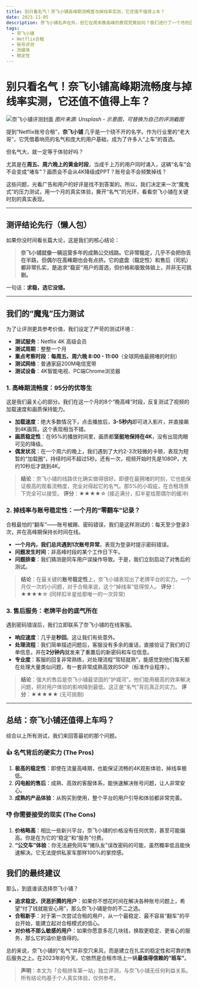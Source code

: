 ```yaml
---
title: 别只看名气！奈飞小铺高峰期流畅度与掉线率实测，它还值不值得上车？
date: 2023-11-05
description: 奈飞小铺名声在外，但它在周末晚高峰的表现究竟如何？我们进行了一个月的压力测试，用真实数据告诉你它的流畅度、掉线率和售后表现，帮你判断这辆“名车”是否还值得上。
tags:
  - 奈飞小铺
  - Netflix合租
  - 账号评测
  - 流媒体
  - 稳定性
---
```

# 别只看名气！奈飞小铺高峰期流畅度与掉线率实测，它还值不值得上车？

![奈飞小铺评测封面](https://images.unsplash.com/photo-1616151376832-6a56c52a6d43?ixlib=rb-4.0.3&q=80&w=1200&auto=format&fit=crop)
*图片来源: Unsplash - 示意图，可替换为自己的评测截图*

提到“Netflix账号合租”，**奈飞小铺** 几乎是一个绕不开的名字。作为行业里的“老大哥”，它凭借着响亮的名气和庞大的用户基础，成为了许多人“上车”的首选。

但名气大，就一定等于体验好吗？

尤其是在**周五、周六晚上的黄金时段**，当成千上万的用户同时涌入，这辆“名车”会不会变成“堵车”？画质会不会从4K降级成PPT？账号会不会频繁掉线？

这些问题，光看广告和用户的好评是找不到答案的。所以，我们决定来一次“魔鬼式”的压力测试，用一个月的真实体验，撕开“名气”的光环，看看奈飞小铺在关键时刻的真实表现。

---

## 测评结论先行（懒人包）

如果你没时间看长篇大论，这是我们的核心结论：

> **奈飞小铺就像一辆运营多年的成熟公交线路。它非常稳定，几乎不会把你丢在半路，但偶尔在高峰期也会有点挤。它的底盘（稳定性）和售后（司机）都非常扎实，是追求“稳妥”用户的首选，但价格和极致体验上，并非无可挑剔。**

一句话：**求稳，选它没错。**

---

## 我们的“魔鬼”压力测试

为了让评测更具参考价值，我们设定了严苛的测试环境：

*   **测试服务**：Netflix 4K 高级会员
*   **测试周期**：整整一个月
*   **重点考察时段**：**每周五、周六晚 8:00 - 11:00**（全球网络最拥堵的时刻）
*   **测试网络**：普通家庭200M电信宽带
*   **测试设备**：4K智能电视、PC端Chrome浏览器

### 1. 高峰期流畅度：95分的优等生

这是我们最关心的部分。我们在这一个月的8个“晚高峰”时段，反复测试了视频的加载速度和画质保持能力。

*   **加载速度**：绝大多数情况下，点击播放后，**3-5秒内**即可进入影片，并直接飙到4K画質。这个表现相当不错。
*   **画质稳定性**：在95%的播放时间里，画质都**坚挺地保持在4K**，没有出现肉眼可见的降级。
*   **偶发状况**：在一个周六的晚上，我们遇到了大约2-3次轻微的卡顿，表现为短暂的“加载圈”，持续时间不超过5秒。还有一次，视频开始时先是1080P，大约10秒后才跳到4K。

> **结论**：奈飞小铺的线路优化确实做得很好。即便在最拥堵的时刻，它也能保证极高的观看流畅度，完全对得起它的名气。那5%的小瑕疵，在合租场景下完全可以接受。
> **评分**：★★★★☆ (接近满分，扣半星给那偶尔的缓冲)

### 2. 掉线率与账号稳定性：一个月的“零翻车”记录？

合租最怕的“翻车”——账号被踢、密码错误，我们是这样测试的：每天至少登录3次，并在高峰期保持长时间在线。

*   **一个月内，我们总共遇到1次账号异常**。表现为登录时提示密码错误。
*   **问题发生时间**：非高峰时段的某个工作日下午。
*   **问题排查**：我们猜测是同车用户误操作导致。于是，我们立刻启动了对售后的测试。

> **结论**：在最关键的**账号稳定性**上，奈飞小铺表现出了老牌平台的实力。一个月仅一次的小问题，对于合租来说，这个“掉线率”低得惊人。
> **评分**：★★★★☆ (同样扣半星给那唯一的一次异常)

### 3. 售后服务：老牌平台的底气所在

遇到密码错误后，我们立即联系了奈飞小铺的在线客服。

*   **响应速度**：几乎是**秒回**。这让我们有些意外。
*   **处理流程**：我们简单描述问题后，客服没有多余的废话，直接验证了我们的订单信息，并在**2分钟内**就发来了重置后的新密码和车位信息。
*   **专业度**：客服的回复非常熟练，对处理流程“驾轻就熟”，能感觉到他们每天都在处理大量类似问题，有一套非常成熟高效的SOP（标准作业程序）。

> **结论**：强大的售后是奈飞小铺最坚固的“护城河”。他们能用极高的效率解决问题，把对用户体验的影响降到最低。这正是“名气”背后真正的实力。
> **评分**：★★★★★ (无可挑剔)

---

## 总结：奈飞小铺还值得上车吗？

综合以上所有测试，我们来回答最初的那个问题。

### 👍 名气背后的硬实力 (The Pros)

1.  **极高的稳定性**：即使在流量高峰期，也能保证流畅的4K观影体验，掉线率极低。
2.  **闪电般的售后**：成熟、高效的客服体系，能快速解决账号问题，让人非常安心。
3.  **成熟的产品体验**：从购买到使用，整个平台的用户引导和体验都非常完善。

### 👎 你需要接受的现实 (The Cons)

1.  **价格略高**：相比一些新兴平台，奈飞小铺的价格没有任何优势，甚至可能偏高。你是在为它的“稳定”和“服务”付费。
2.  **“公交车”体验**：你无法避免同车“猪队友”误改密码的可能，虽然概率低且能快速解决。它无法提供私家车那样100%的掌控感。

## 我们的最终建议

那么，到底谁该选择奈飞小铺？

*   **追求稳定、厌恶折腾的用户**：如果你不想花时间在解决各种账号问题上，希望“付了钱就能安心用”，那么奈飞小铺是你的不二之选。
*   **合租新手**：对于第一次尝试合租的用户，从一个最稳定、最不容易“翻车”的平台开始，能建立起对合租模式的信心。
*   **对价格不那么敏感的用户**：如果你愿意多花几块钱，换取更稳定、更省心的服务，那么它的溢价是值得的。

总的来说，奈飞小铺的“名气”并非空穴来风，而是建立在扎实的稳定性和可靠的售后服务之上。在2023年的今天，它依然是合租市场上一辆**最值得信赖的“班车”**。

> **声明**：本文为「合租拼车第一站」独立评测，与奈飞小铺无任何利益关系。所有结论均基于个人真实体验，仅供参考。